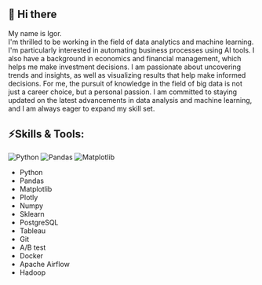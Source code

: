 ## 👋 Hi there
My name is Igor.  
I'm thrilled to be working in the field of data analytics and machine learning. I'm particularly interested in automating business processes using AI tools. I also have a background in economics and financial management, which helps me make investment decisions. I am passionate about uncovering trends and insights, as well as visualizing results that help make informed decisions. For me, the pursuit of knowledge in the field of big data is not just a career choice, but a personal passion. I am committed to staying updated on the latest advancements in data analysis and machine learning, and I am always eager to expand my skill set.


## ⚡Skills & Tools:
![Python](https://img.shields.io/badge/python-3670A0?style=for-the-badge&logo=python&logoColor=ffdd54)
![Pandas](https://img.shields.io/badge/pandas-%23150458.svg?style=for-the-badge&logo=pandas&logoColor=white) ![Matplotlib](https://img.shields.io/badge/Matplotlib-%23ffffff.svg?style=for-the-badge&logo=Matplotlib&logoColor=black)

- Python
- Pandas
- Matplotlib
- Plotly
- Numpy
- Sklearn
- PostgreSQL
- Tableau
- Git
- A/B test
- Docker
- Apache Airflow
- Hadoop

<!--
**iqzmn/iqzmn** is a ✨ _special_ ✨ repository because its `README.md` (this file) appears on your GitHub profile.

Here are some ideas to get you started:

- 🔭 I’m currently working on ...
- 🌱 I’m currently learning ...
- 👯 I’m looking to collaborate on ...
- 🤔 I’m looking for help with ...
- 💬 Ask me about ...
- 📫 How to reach me: ...
- 😄 Pronouns: ...
- ⚡ Fun fact: ...
-->      
